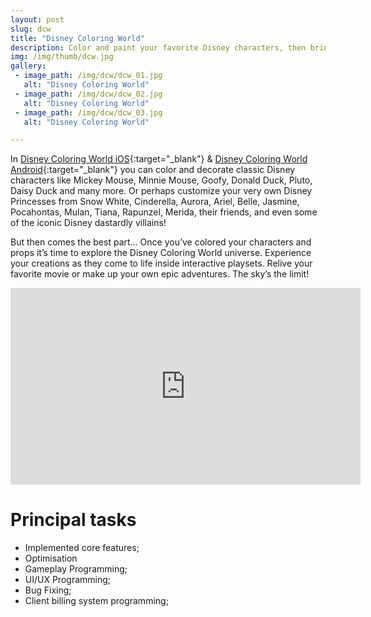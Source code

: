 ```yaml
---
layout: post
slug: dcw
title: "Disney Coloring World"
description: Color and paint your favorite Disney characters, then bring them to life inside iconic 3D Disney locations!
img: /img/thumb/dcw.jpg
gallery:
 - image_path: /img/dcw/dcw_01.jpg
   alt: "Disney Coloring World"
 - image_path: /img/dcw/dcw_02.jpg
   alt: "Disney Coloring World"
 - image_path: /img/dcw/dcw_03.jpg
   alt: "Disney Coloring World"

---
```


In [Disney Coloring World iOS](https://itunes.apple.com/US/app/id1400326821?mt=8){:target="_blank"} & [Disney Coloring World Android](https://play.google.com/store/apps/details?id=com.storytoys.disney.pixar.coloring.princess.googleplay){:target="_blank"} you can color and decorate classic Disney characters like Mickey Mouse, Minnie Mouse, Goofy, Donald Duck, Pluto, Daisy Duck and many more. Or perhaps customize your very own Disney Princesses from Snow White, Cinderella, Aurora, Ariel, Belle, Jasmine, Pocahontas, Mulan, Tiana, Rapunzel, Merida, their friends, and even some of the iconic Disney dastardly villains!

But then comes the best part… Once you’ve colored your characters and props it’s time to explore the Disney Coloring World universe. Experience your creations as they come to life inside interactive playsets. Relive your favorite movie or make up your own epic adventures. The sky’s the limit!

<p style="text-align:center"><iframe width="560" height="315" src="https://www.youtube.com/embed/gauYDfia5EQ" frameborder="0" allow="autoplay; encrypted-media" allowfullscreen></iframe></p>

# Principal tasks
- Implemented core features;
- Optimisation
- Gameplay Programming;
- UI/UX Programming;
- Bug Fixing;
- Client billing system programming;
